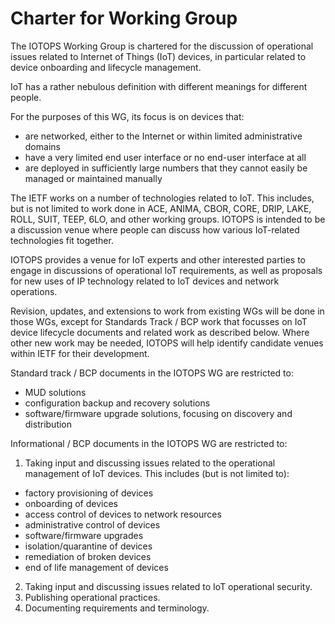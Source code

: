 # Charter for Working Group

The IOTOPS Working Group is chartered for the discussion of operational issues related to Internet of Things (IoT) devices, in particular related to device onboarding and lifecycle management.

IoT has a rather nebulous definition with different meanings for different people.

For the purposes of this WG, its focus is on devices that:

* are networked, either to the Internet or within limited administrative domains
* have a very limited end user interface or no end-user interface at all
* are deployed in sufficiently large numbers that they cannot easily be managed or maintained manually

The IETF works on a number of technologies related to IoT. This includes, but is not limited to work done in ACE, ANIMA, CBOR, CORE, DRIP, LAKE, ROLL, SUIT, TEEP, 6LO, and other working groups. IOTOPS is intended to be a discussion venue where people can discuss how various IoT-related technologies fit together.

IOTOPS provides a venue for IoT experts and other interested parties to engage in discussions of operational IoT requirements, as well as proposals for new uses of IP technology related to IoT devices and network operations.

Revision, updates, and extensions to work from existing WGs will be done in those WGs, except for
Standards Track / BCP work that focusses on IoT device lifecycle documents and related work as described below.
Where other new work may be needed, IOTOPS will help identify candidate venues within IETF for their development.

Standard track / BCP documents in the IOTOPS WG are restricted to:
- MUD solutions
- configuration backup and recovery solutions
- software/firmware upgrade solutions, focusing on discovery and distribution

Informational / BCP documents in the IOTOPS WG are restricted to:
1. Taking input and discussing issues related to the operational management of IoT devices.
This includes (but is not limited to):
- factory provisioning of devices
- onboarding of devices
- access control of devices to network resources
- administrative control of devices
- software/firmware upgrades
- isolation/quarantine of devices
- remediation of broken devices
- end of life management of devices
2. Taking input and discussing issues related to IoT operational security.
3. Publishing operational practices.
4. Documenting requirements and terminology.
